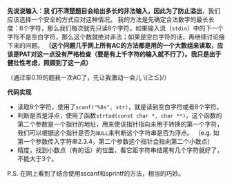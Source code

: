 **先说说输入：**我 们不清楚题目会给出多长的非法输入，因此为了**防止溢出**，我们应该选择一个安全的方式应对这种情况。
我的方法是先确定合法数字的最长长度：8个字符，那么我们每次就先只读8个字符。如果输入流（`stdin`）中的下一个字符不是空白字符，那么这个数就绝对非法；如果是空白字符的话，再继续讨论接下来的问题。
**（这个问题几乎网上所有AC的方法都是用的一个大数组来读取，应该是PAT对这一点没有严格检查（要是有上千字符的输入就不行了）。我只是出于健壮性考虑，照顾到了这一点）**

（通过率0.19的题我一次AC了，先让我激动一会儿 \\(≧≦)/）

**代码实现**

- 读取8个字符，使用了`scanf("%8s", str)`，就是读到空白字符或者8个字符。
- 判断是否是浮点，使用了函数`strtod(const char *, char **)`，这个函数的第二个参数是一个指针的地址，用来使该指针指向未用于转换的第一个字符，我们可以根据这个指针是否为`NULL`来判断这个字符串是否为浮点。
（e.g. 如第一个参数传入字符串2.3.4，第二个参数这个指针会指向第二个小数点）
- 精度，找到小数点（有的话）的位置，看它距字符串结尾有几个字符就好了，不能大于3个。

P.S. 在网上看到了结合使用sscanf和sprintf的方法，相当的巧妙。
